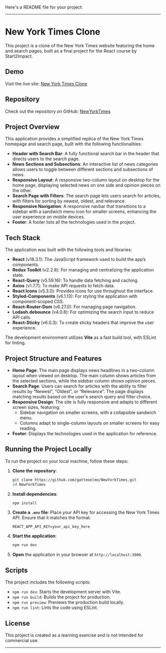 Here's a README file for your project:

---

# New York Times Clone

This project is a clone of the New York Times website featuring the home and search pages, built as a final project for the React course by Start2Impact.

## Demo

Visit the live site: [New York Times Clone](https://newyorktimesclonesoya.netlify.app/)

## Repository

Check out the repository on GitHub: [NewYorkTimes](https://github.com/gatteoelmo/NewYorkTimes.git)

## Project Overview

This application provides a simplified replica of the New York Times homepage and search page, built with the following functionalities:

- **Header with Search Bar**: A fully functional search bar in the header that directs users to the search page.
- **News Sections and Subsections**: An interactive list of news categories allows users to toggle between different sections and subsections of news.
- **Responsive Layout**: A responsive two-column layout on desktop for the home page, displaying selected news on one side and opinion pieces on the other.
- **Search Page with Filters**: The search page lets users search for articles, with filters for sorting by newest, oldest, and relevance.
- **Responsive Navigation**: A responsive navbar that transitions to a sidebar with a sandwich menu icon for smaller screens, enhancing the user experience on mobile devices.
- **Footer**: A footer lists all the technologies used in the project.

## Tech Stack

The application was built with the following tools and libraries:

- **React** (v18.3.1): The JavaScript framework used to build the app’s components.
- **Redux Toolkit** (v2.2.8): For managing and centralizing the application state.
- **React-Query** (v5.59.16): To handle data fetching and caching.
- **Axios** (v1.7.7): To make API requests to fetch data.
- **React Icons** (v5.3.0): Provides icons for use throughout the interface.
- **Styled-Components** (v6.1.13): For styling the application with component-scoped CSS.
- **React-Router-Dom** (v6.27.0): For managing page navigation.
- **Lodash.debounce** (v4.0.8): For optimizing the search input to reduce API calls.
- **React-Sticky** (v6.0.3): To create sticky headers that improve the user experience.

The development environment utilizes **Vite** as a fast build tool, with ESLint for linting.

## Project Structure and Features

- **Home Page**: The main page displays news headlines in a two-column layout when viewed on desktop. The main column shows articles from the selected sections, while the sidebar column shows opinion pieces.
- **Search Page**: Users can search for articles with the ability to filter results by “Newest”, “Oldest”, or “Relevance”. The page displays matching results based on the user's search query and filter choice.
- **Responsive Design**: The site is fully responsive and adapts to different screen sizes, featuring:
  - Sidebar navigation on smaller screens, with a collapsible sandwich menu.
  - Columns adapt to single-column layouts on smaller screens for easy reading.
- **Footer**: Displays the technologies used in the application for reference.

## Running the Project Locally

To run the project on your local machine, follow these steps:

1. **Clone the repository**:

   ```bash
   git clone https://github.com/gatteoelmo/NewYorkTimes.git
   cd NewYorkTimes
   ```

2. **Install dependencies**:

   ```bash
   npm install
   ```

3. **Create a `.env` file**: Place your API key for accessing the New York Times API. Ensure that it matches the format:

   ```plaintext
   REACT_APP_API_KEY=your_api_key_here
   ```

4. **Start the application**:

   ```bash
   npm run dev
   ```

5. **Open** the application in your browser at `http://localhost:3000`.

## Scripts

The project includes the following scripts:

- `npm run dev`: Starts the development server with Vite.
- `npm run build`: Builds the project for production.
- `npm run preview`: Previews the production build locally.
- `npm run lint`: Lints the code using ESLint.

## License

This project is created as a learning exercise and is not intended for commercial use.

---
